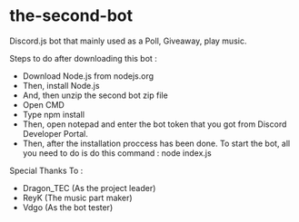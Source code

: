 # the-second-bot
Discord.js bot that mainly used as a Poll, Giveaway, play music.

Steps to do after downloading this bot :
- Download Node.js from nodejs.org
- Then, install Node.js
- And, then unzip the second bot zip file
- Open CMD
- Type npm install
- Then, open notepad and enter the bot token that you got from Discord Developer Portal.
- Then, after the installation proccess has been done. To start the bot, all you need to do is do this command : node index.js

Special Thanks To :
- Dragon_TEC (As the project leader)
- ReyK (The music part maker)
- Vdgo (As the bot tester)
